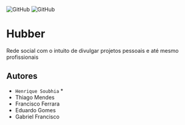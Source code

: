 ![GitHub](https://img.shields.io/github/license/azul182/projeto-tcc?style=for-the-badge) 
![GitHub](http://img.shields.io/static/v1?label=STATUS:&message=%20PROJETO%20EM%20DESENVOLVIMENTO&color=GREEN&style=for-the-badge)

# Hubber
Rede social com o intuito de divulgar projetos pessoais e até mesmo profissionais
## Autores
- `Henrique Soubhia` *
- Thiago Mendes
- Francisco Ferrara
- Eduardo Gomes
- Gabriel Francisco
